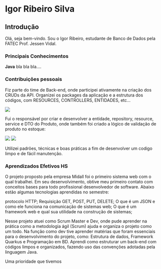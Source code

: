 <h1> Igor Ribeiro Silva </h1>
<h2> Introdução </h2>

Olá, seja bem-vindo. Sou o Igor Ribeiro, estudante de Banco de Dados pela FATEC Prof. Jessen Vidal.

<h3> Principais Conhecimentos </h3>

<b>Java</b>
bla bla bla....

<h3> Contribuições pessoais </h3>

Fiz parte do time de Back-end, onde participei ativamente na criação dos CRUDs da API. Organizei os packages da aplicação e a estrutura dos códigos, 
com RESOURCES, CONTROLLERS, ENTIDADES, etc...


<img src="https://user-images.githubusercontent.com/81486915/191622260-1c4437f8-0fc9-4a55-93bd-25b381a55286.png">


Fui o responsável por criar e desenvolver a entidade, repository, resource, service e DTO do Produto, onde também foi criado a lógico de validação de produto no estoque: 


<img src="https://user-images.githubusercontent.com/81486915/191624904-1b53273a-a2f2-45af-bafc-cc3c16c00a34.png">
<img src="https://user-images.githubusercontent.com/81486915/191624991-8470c457-d2b3-430e-9bd0-ee238b66ba7f.png">



Utilizei padrões, técnicas e boas práticas a fim de desenvolver um codigo limpo e de fácil manutenção.

<h3> Aprendizados Efetivos HS </h3>

O projeto proposto pela empresa Midall foi o primeiro sistema web com o qual trabalhei. Em seu desenvolvimento, obtive meu primeiro contato com conceitos bases para todo profissional desenvolvedor de software. Abaixo estão algumas tecnologias aprendidas no semestre:

protocolo HTTP;
Requisição GET, POST, PUT, DELETE;
O que é um JSON e como ele funciona na comunicação de sistemas web;
O que é um framework web e qual sua utilidade na construção de sistemas;

Nesse projeto atuei como Scrum Master e Dev, onde pude aprender na prática como a metodologia ágil (Scrum) ajuda e organiza o projeto como um todo. Na função como dev tive aprender matérias que foram essenciais para o desenvolvimento do projeto, como: Estrutura de dados, Framework Quarkus e Programação em BD. Aprendi como estruturar um back-end com códigos limpos e organizados, fazendo uso das convenções adotadas pela linguagem Java. 

Uma prioridade que tivemos 
